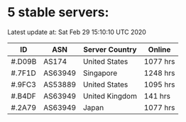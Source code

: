 # 5 stable servers:

Latest update at: Sat Feb 29 15:10:10 UTC 2020

| ID | ASN | Server Country | Online |
| -- | --- | -------------- | ------ |
| #.D09B | AS174 | United States | 1077 hrs |
| #.7F1D | AS63949 | Singapore | 1248 hrs |
| #.9FC3 | AS53889 | United States | 1095 hrs |
| #.B4DF | AS63949 | United Kingdom | 141 hrs |
| #.2A79 | AS63949 | Japan | 1077 hrs |

